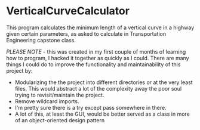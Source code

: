 # VerticalCurveCalculator
This program calculates the minimum length of a vertical curve in a highway given certain parameters, as asked to calculate in Transportation Engineering capstone class.



*PLEASE NOTE* - this was created in my first couple of months of learning how to program, I hacked it together as quickly as I could. There are many things I could do to improve the functionality and maintainability of this project by:
- Modularizing the the project into different directories or at the very least files. This would abstract a lot of the complexity away the poor soul trying to revisit/maintain the project.
- Remove wildcard imports.
- I'm pretty sure there is a try except pass somewhere in there.
- A lot of this, at least the GUI, would be better served as a class in more of an object-oriented design pattern
